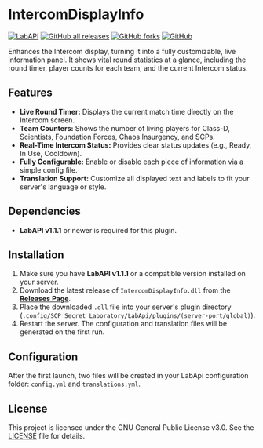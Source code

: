 # IntercomDisplayInfo

[![LabAPI](https://img.shields.io/badge/LabAPI-1.1.1+-blue)](https://github.com/northwood-studios/LabAPI)
[![GitHub all releases](https://img.shields.io/github/downloads/arannnn7808/IntercomDisplayInfo/total)](https://github.com/arannnn7808/IntercomDisplayInfo/releases)
[![GitHub forks](https://img.shields.io/github/forks/arannnn7808/IntercomDisplayInfo)](https://github.com/arannnn7808/IntercomDisplayInfo/network/members)
[![GitHub](https://img.shields.io/github/license/arannnn7808/IntercomDisplayInfo)](https://github.com/arannnn7808/IntercomDisplayInfo/blob/master/LICENSE)

Enhances the Intercom display, turning it into a fully customizable, live information panel. It shows vital round statistics at a glance, including the round timer, player counts for each team, and the current Intercom status.

## Features

-   **Live Round Timer:** Displays the current match time directly on the Intercom screen.
-   **Team Counters:** Shows the number of living players for Class-D, Scientists, Foundation Forces, Chaos Insurgency, and SCPs.
-   **Real-Time Intercom Status:** Provides clear status updates (e.g., Ready, In Use, Cooldown).
-   **Fully Configurable:** Enable or disable each piece of information via a simple config file.
-   **Translation Support:** Customize all displayed text and labels to fit your server's language or style.

## Dependencies

-   **LabAPI v1.1.1** or newer is required for this plugin.

## Installation

1.  Make sure you have **LabAPI v1.1.1** or a compatible version installed on your server.
2.  Download the latest release of `IntercomDisplayInfo.dll` from the [**Releases Page**](https://github.com/arannnn7808/IntercomDisplayInfo/releases).
3.  Place the downloaded `.dll` file into your server's plugin directory (`.config/SCP Secret Laboratory/LabApi/plugins/(server-port/global)`).
4.  Restart the server. The configuration and translation files will be generated on the first run.

## Configuration

After the first launch, two files will be created in your LabApi configuration folder: `config.yml` and `translations.yml`.

## License

This project is licensed under the GNU General Public License v3.0. See the [LICENSE](https://github.com/arannnn7808/IntercomDisplayInfo/blob/master/LICENSE) file for details.
